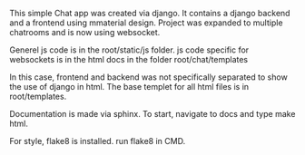 This simple Chat app was created via django. It contains a django backend and a frontend using mmaterial design. Project was expanded to multiple chatrooms and is now using websocket.

Generel js code is in the root/static/js folder.
js code specific for websockets is in the html docs in the folder root/chat/templates

In this case, frontend and backend was not specifically separated to show the use of django in html. The base templet for all html files is in root/templates.

Documentation is made via sphinx. To start, navigate to docs and type make html.

For style, flake8 is installed. run flake8 in CMD.